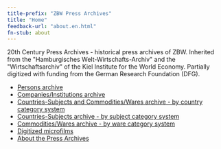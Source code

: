 ```yaml
---
title-prefix: "ZBW Press Archives"
title: "Home"
feedback-url: "about.en.html"
fn-stub: about
---
```


<div class="home">

20th Century Press Archives - historical press archives of ZBW. Inherited from the "Hamburgisches Welt-Wirtschafts-Archiv" and the "Wirtschaftsarchiv" of the Kiel Institute for the World Economy. Partially digitized with funding from the German Research Foundation (DFG).

* [Persons archive](folder/pe/about.en.html)
* [Companies/Institutions archive](folder/co/about.en.html)
* [Countries-Subjects and Commodities/Wares archive - by country category system](category/geo/about.en.html)
* [Countries-Subjects archive - by subject category system](category/subject/about.en.html)
* [Commodities/Wares archive - by ware category system](category/ware/about.en.html)
* [Digitized microfilms](film)
* [About the Press Archives](about-pm20/about.en.html)

</div>


